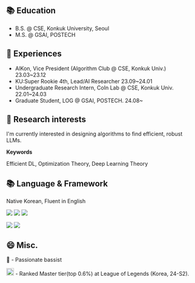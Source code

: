 📚 Education
---
- B.S. @ CSE, Konkuk University, Seoul 
- M.S. @ GSAI, POSTECH 

🌟 Experiences
---
- AlKon, Vice President (Algorithm Club @ CSE, Konkuk Univ.) 23.03~23.12
- KU:Super Rookie 4th, Lead/AI Researcher 23.09~24.01
- Undergraduate Research Intern, CoIn Lab @ CSE, Konkuk Univ. 22.01~24.03
- Graduate Student, LOG @ GSAI, POSTECH. 24.08~
  
 🔭 Research interests 
 ---

I'm currently interested in designing algorithms to find efficient, robust LLMs.

**Keywords**

Efficient DL, Optimization Theory, Deep Learning Theory

📚 Language & Framework
---
Native Korean, Fluent in English

<img src="https://img.shields.io/badge/Python-3776AB?style=flat-square&logo=Python&logoColor=white"> <img src="https://img.shields.io/badge/C-A8B9CC?style=flat-square&logo=C&logoColor=white"> <img src="https://img.shields.io/badge/C++-00599C?style=flat-square&logo=C%2B%2B&logoColor=white">

<img src="https://img.shields.io/badge/TensorFlow-FF6F00?style=flat-square&logo=TensorFlow&logoColor=white"> <img src="https://img.shields.io/badge/PyTorch-EE4C2C?style=flat-square&logo=PyTorch&logoColor=white"/>

😄 Misc.
---
🎸 - Passionate bassist

 <img src="https://static.wikia.nocookie.net/leagueoflegends/images/d/d5/Season_2023_-_Master.png/revision/latest?cb=20231007195832" alt="Season 2023 - Master" width="20"> - Ranked Master tier(top 0.6%) at League of Legends (Korea, 24-S2).

<!--
**kwan7595/kwan7595** is a ✨ _special_ ✨ repository because its `README.md` (this file) appears on your GitHub profile.
-->
